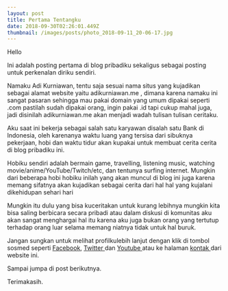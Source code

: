 ```yaml
---
layout: post
title: Pertama Tentangku
date: 2018-09-30T02:26:01.449Z
thumbnail: /images/posts/photo_2018-09-11_20-06-17.jpg
---
```

Hello

Ini adalah posting pertama di blog pribadiku sekaligus sebagai posting untuk perkenalan diriku sendiri.

Namaku Adi Kurniawan, tentu saja sesuai nama situs yang kujadikan sebagai alamat website yaitu adikurniawan.me , dimana karena namaku ini sangat pasaran sehingga mau pakai domain yang umum dipakai seperti .com pastilah sudah dipakai orang, ingin pakai .id tapi cukup mahal juga, jadi disinilah adikurniawan.me akan menjadi wadah tulisan tulisan ceritaku.

Aku saat ini bekerja sebagai salah satu karyawan disalah satu Bank di Indonesia, oleh karenanya waktu luang yang tersisa dari sibuknya pekerjaan, hobi dan waktu tidur akan kupakai untuk membuat cerita cerita di blog pribadiku ini.

Hobiku sendiri adalah bermain game, travelling, listening music, watching movie/anime/YouTube/Twitch/etc, dan tentunya surfing internet. Mungkin dari beberapa hobi hobiku inilah yang akan muncul di blog ini juga karena memang sifatnya akan kujadikan sebagai cerita dari hal hal yang kujalani dikehidupan sehari hari

Mungkin itu dulu yang bisa kuceritakan untuk kurang lebihnya mungkin kita bisa saling berbicara secara pribadi atau dalam diskusi di komunitas aku akan sangat menghargai hal itu karena aku juga bukan orang yang tertutup terhadap orang luar selama memang niatnya tidak untuk hal buruk.

Jangan sungkan untuk melihat profilkulebih lanjut dengan klik di tombol sosmed seperti [Facebook](https://www.facebook.com/adionakurniawan), [Twitter ](https://twitter.com/adionakurniawan)dan [Youtube ](https://www.youtube.com/channel/UCCM04WdV5sVd_Fhtf9IIZuw?view_as=subscriber)atau ke halaman [kontak  ](https://adikurniawan.me/contact/)dari website ini.

Sampai jumpa di post berikutnya.

Terimakasih.
